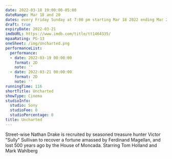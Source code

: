 ```yaml
---
date: 2022-03-18 19:00:00-05:00
dateRange: Mar 18 and 20
dates: every Friday Sunday at 7:00 pm starting Mar 18 2022 ending Mar 20 2022
draft: true
expiryDate: 2022-03-21
imdbURL: https://www.imdb.com/title/tt1464335/
mpaaRating: PG-13
oneSheet: /img/Uncharted.png
performanceList:
  performance:
  - date: 2022-03-19 00:00:00
    format: 2D
    note: ''
  - date: 2022-03-21 00:00:00
    format: 2D
    note: ''
runningTime: 116
shortTitle: Uncharted
showType: Cinema
studioInfo:
  studio: Sony
  studioFee: 0
  studioPercentage: 0
title: Uncharted
---
```


Street-wise Nathan Drake is recruited by seasoned treasure hunter Victor "Sully" Sullivan to recover a fortune amassed by Ferdinand Magellan, and lost 500 years ago by the House of Moncada. Starring Tom Holland and Mark Wahlberg